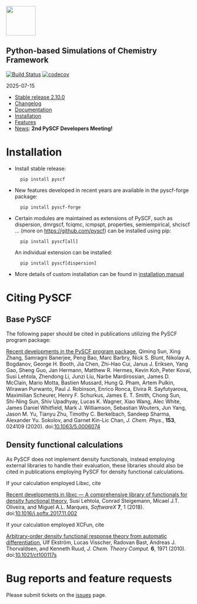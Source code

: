 <div align="left">
  <img src="https://github.com/pyscf/pyscf-doc/blob/master/logo/pyscf-logo.png" height="80px"/>
</div>

Python-based Simulations of Chemistry Framework
-----------------------------------------------
[![Build Status](https://github.com/pyscf/pyscf/workflows/CI/badge.svg)](https://github.com/pyscf/pyscf/actions?query=workflow%3ACI)
[![codecov](https://codecov.io/gh/pyscf/pyscf/branch/master/graph/badge.svg)](https://codecov.io/gh/pyscf/pyscf)

2025-07-15

* [Stable release 2.10.0](https://github.com/pyscf/pyscf/releases/tag/v2.10.0)
* [Changelog](../master/CHANGELOG)
* [Documentation](http://www.pyscf.org)
* [Installation](#installation)
* [Features](../master/FEATURES)
* [News](https://pyscf.org/news.html): **2nd PySCF Developers Meeting!**


# Installation

* Install stable release:

        pip install pyscf

* New features developed in recent years are available in the pyscf-forge package:

        pip install pyscf-forge

* Certain modules are maintained as extensions of PySCF, such as dispersion,
  dmrgscf, fciqmc, icmpspt, properties, semiempirical, shciscf ... (more on
  https://github.com/pyscf) can be installed using pip:

        pip install pyscf[all]

  An individual extension can be installed:

        pip install pyscf[dispersion]

* More details of custom installation can be found in
  [installation manual](http://pyscf.org/install.html#compiling-from-source-code)


# Citing PySCF

## Base PySCF
The following paper should be cited in publications utilizing the PySCF program package:

[Recent developments in the PySCF program package](https://doi.org/10.1063/5.0006074),
Qiming Sun, Xing Zhang, Samragni Banerjee, Peng Bao, Marc Barbry, Nick S. Blunt, Nikolay A. Bogdanov, George H. Booth, Jia Chen, Zhi-Hao Cui, Janus J. Eriksen, Yang Gao, Sheng Guo, Jan Hermann, Matthew R. Hermes, Kevin Koh, Peter Koval, Susi Lehtola, Zhendong Li, Junzi Liu, Narbe Mardirossian, James D. McClain, Mario Motta, Bastien Mussard, Hung Q. Pham, Artem Pulkin, Wirawan Purwanto, Paul J. Robinson, Enrico Ronca, Elvira R. Sayfutyarova, Maximilian Scheurer, Henry F. Schurkus, James E. T. Smith, Chong Sun, Shi-Ning Sun, Shiv Upadhyay, Lucas K. Wagner, Xiao Wang, Alec White, James Daniel Whitfield, Mark J. Williamson, Sebastian Wouters, Jun Yang, Jason M. Yu, Tianyu Zhu, Timothy C. Berkelbach, Sandeep Sharma, Alexander Yu. Sokolov, and Garnet Kin-Lic Chan,
*J. Chem. Phys.*, **153**, 024109 (2020). doi:[10.1063/5.0006074](https://doi.org/10.1063/5.0006074)

## Density functional calculations

As PySCF does not implement density functionals, instead employing external libraries to handle their evaluation, these libraries should also be cited in publications employing PySCF for density functional calculations.

If your calculation employed Libxc, cite

[Recent developments in libxc — A comprehensive library of functionals for density functional theory](https://doi.org/10.1016/j.softx.2017.11.002),
Susi Lehtola, Conrad Steigemann, Micael J.T. Oliveira, and Miguel A.L. Marques,
*SoftwareX* **7**, 1 (2018). doi:[10.1016/j.softx.2017.11.002](https://doi.org/10.1016/j.softx.2017.11.002)

If your calculation employed XCFun, cite

[Arbitrary-order density functional response theory from automatic differentiation](https://doi.org/10.1021/ct100117s),
Ulf Ekström, Lucas Visscher, Radovan Bast, Andreas J. Thorvaldsen, and Kenneth Ruud,
*J. Chem. Theory Comput.* **6**, 1971 (2010). doi:[10.1021/ct100117s](https://doi.org/10.1021/ct100117s)

# Bug reports and feature requests

Please submit tickets on the [issues](https://github.com/pyscf/pyscf/issues) page.

